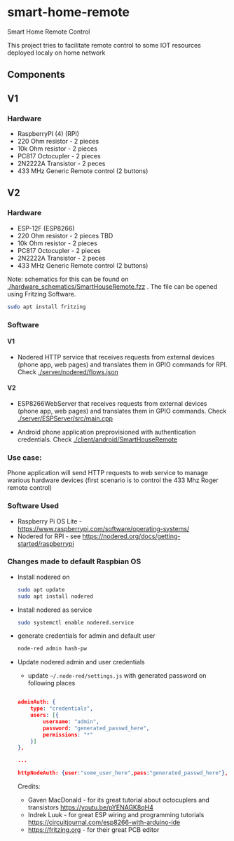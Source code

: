 # smart-home-remote
Smart Home Remote Control

This project tries to facilitate remote control to some IOT resources deployed localy on home network

## Components

## V1
### Hardware
- RaspberryPI (4) (RPI)
- 220 Ohm resistor - 2 pieces
- 10k Ohm resistor - 2 pieces
- PC817 Octocupler  - 2 pieces
- 2N2222A Transistor - 2 peces
- 433 MHz Generic Remote control (2 buttons)


## V2
### Hardware
- ESP-12F (ESP8266)
- 220 Ohm resistor - 2 pieces TBD
- 10k Ohm resistor - 2 pieces
- PC817 Octocupler  - 2 pieces
- 2N2222A Transistor - 2 peces
- 433 MHz Generic Remote control (2 buttons)


Note: schematics for this can be found on [./hardware_schematics/SmartHouseRemote.fzz](./hardware_schematics/SmartHouseRemote.fzz) . The file can be opened using Fritzing Software. 
```bash
sudo apt install fritzing
``` 



### Software
#### V1
- Nodered HTTP service that receives requests from external devices (phone app, web pages) and translates them in GPIO commands for RPI. Check [ ./server/nodered/flows.json ](./server/nodered/flows.json)
#### V2
- ESP8266WebServer that receives requests from external devices (phone app, web pages) and translates them in GPIO commands. Check [ ./server/ESPServer/src/main.cpp ](./server/ESPServer/src/main.cpp)


- Android phone application preprovisioned with authentication credentials. Check [./client/android/SmartHouseRemote](./client/android/SmartHouseRemote)

 ### Use case:
Phone application will send HTTP requests to web service to manage warious hardware devices (first scenario is to control the 433 Mhz Roger remote control)


### Software Used
- Raspberry Pi OS Lite - https://www.raspberrypi.com/software/operating-systems/
- Nodered for RPI - see https://nodered.org/docs/getting-started/raspberrypi

### Changes made to default Raspbian OS
- Install nodered on
     ```bash
     sudo apt update
     sudo apt install nodered
     ```
- Install nodered as service
    ```bash
    sudo systemctl enable nodered.service
    ```
- generate credentials for admin and default user
    ```bash
    node-red admin hash-pw
    ```
- Update nodered admin and user credentials
   - update `~/.node-red/settings.js` with generated password on following places
    ```json

    adminAuth: {
        type: "credentials",
        users: [{
            username: "admin",
            password: "generated_passwd_here",
            permissions: "*"
        }]
    },    

    ...

    httpNodeAuth: {user:"some_user_here",pass:"generated_passwd_here"},

    ```

  Credits:

  - Gaven MacDonald - for its great tutorial about octocuplers and transistors https://youtu.be/pYENAGK8qH4
  - Indrek Luuk - for great ESP wiring and programming tutorials https://circuitjournal.com/esp8266-with-arduino-ide
  - https://fritzing.org - for their great PCB editor